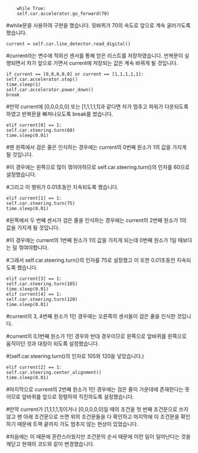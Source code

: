         while True:
        self.car.accelerator.go_forward(70)

#while문을 사용하여 구현을 했습니다. 뒷바퀴가 70의 속도로 앞으로 계속 굴러가도록 했습니다.

	current = self.car.line_detector.read_digital()

#current라는 변수에 적외선 센서를 통해 얻은 리스트를 저장하였습니다. 반복문이 실행되면서 차가 앞으로 가면서 current에 저장되는 값은 계속 바뀌게 될 것입니다.

	if current == [0,0,0,0,0] or current == [1,1,1,1,1]:
	self.car.accelerator.stop()
	time.sleep(1)
	self.car.accelerator.power_down()
	break

#만약 current에 [0,0,0,0,0] 또는 [1,1,1,1,1]과 같다면 차가 멈추고 파워가 다운되도록 하였고 반복문을 빠져나오도록 break를 썼습니다.

	elif current[0] == 1:
	self.car.steering.turn(60)
	time.sleep(0.01)

#맨 왼쪽에서 검은 줄은 인식하는 경우에는 current의 0번째 원소가 1의 값을 가지게 될 것입니다.

#이 경우에는 왼쪽으로 많이 꺾어야하므로 self.car.steering.turn()의 인자를 60으로 설정했습니다.

#그리고 이 행위가 0.01초동안 지속되도록 했습니다.

	elif current[1] == 1:
	self.car.steering.turn(75)
	time.sleep(0.01)

#왼쪽에서 두 번째 센서가 검은 줄을 인식하는 경우에는 current의 2번째 원소가 1의 값을 가지게 될 것입니다.

#이 경우에는 current의 1번째 원소가 1의 값을 가지게 되는데 0번째 원소가 1일 때보다는 덜 꺾여야합니다.

#그래서 self.car.steering.turn()의 인자를 75로 설정했고 이 또한 0.01초동안 지속되도록 했습니다.

	elif current[3] == 1:
	self.car.steering.turn(105)
	time.sleep(0.01)
	elif current[4] == 1:
	self.car.steering.turn(120)
	time.sleep(0.01)

#current의 3, 4번째 원소가 1인 경우에는 오른쪽의 센서들이 검은 줄을 인식한 것입니다.

#current의 0,1번째 원소가 1인 경우와 반대 경우이므로 왼쪽으로 앞바퀴를 왼쪽으로 움직이던 것과 대칭이 되도록 설정했습니다.

#(self.car.steering.turn()의 인자로 105와 120을 넣었습니다.)

	elif current[2] == 1:
	self.car.steering.center_alignment()
	time.sleep(0.01)

#마지막으로 current의 2번째 원소가 1인 경우에는 검은 줄이 가운데에 존재한다는 뜻이므로 앞바퀴를 앞으로 정렬하여 직진하도록 설정했습니다.

#만약 current가 [1,1,1,1,1]이거나 [0,0,0,0,0]일 때의 조건을 첫 번째 조건문으로 쓰지 않고 맨 아래 조건문으로 쓰면 위의 조건문들을 다 확인하고 마지막에 이 조건문을 확인하기 때문에 트랙 끝까지 가도 멈추지 않는 현상이 있었습니다.

#처음에는 이 때문에 혼란스러웠지만 조건문의 순서 때문에 이런 일이 일어난다는 것을 깨닫고 현재의 코드와 같이 변경했습니다.
